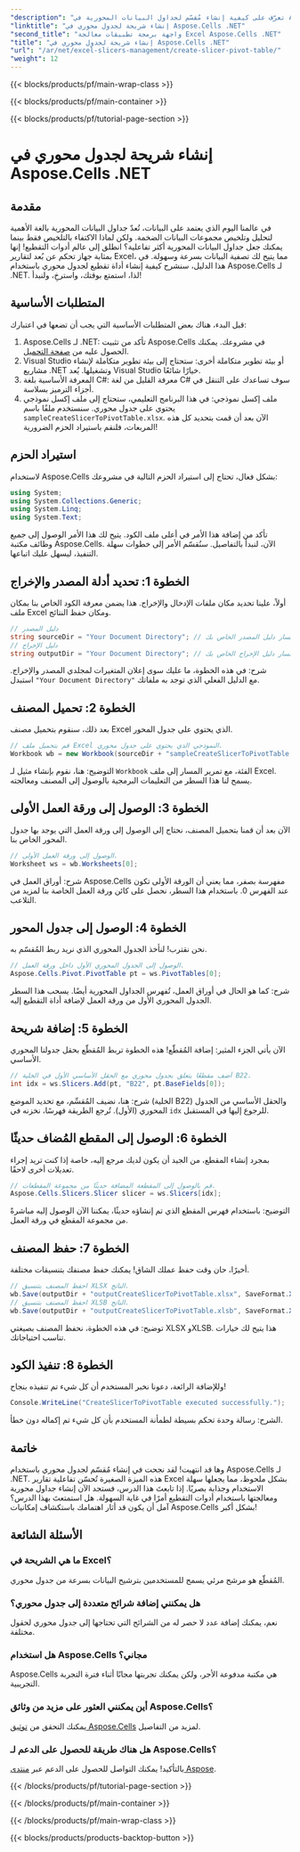 ```yaml
---
"description": "تعرّف على كيفية إنشاء مُقسّم لجداول البيانات المحورية في Aspose.Cells .NET من خلال دليلنا المُفصّل. حسّن تقارير Excel لديك."
"linktitle": "إنشاء شريحة لجدول محوري في Aspose.Cells .NET"
"second_title": "واجهة برمجة تطبيقات معالجة Excel Aspose.Cells .NET"
"title": "إنشاء شريحة لجدول محوري في Aspose.Cells .NET"
"url": "/ar/net/excel-slicers-management/create-slicer-pivot-table/"
"weight": 12
---
```


{{< blocks/products/pf/main-wrap-class >}}

{{< blocks/products/pf/main-container >}}

{{< blocks/products/pf/tutorial-page-section >}}

# إنشاء شريحة لجدول محوري في Aspose.Cells .NET

## مقدمة
في عالمنا اليوم الذي يعتمد على البيانات، تُعدّ جداول البيانات المحورية بالغة الأهمية لتحليل وتلخيص مجموعات البيانات الضخمة. ولكن لماذا الاكتفاء بالتلخيص فقط بينما يمكنك جعل جداول البيانات المحورية أكثر تفاعلية؟ انطلق إلى عالم أدوات التقطيع! إنها بمثابة جهاز تحكم عن بُعد لتقارير Excel، مما يتيح لك تصفية البيانات بسرعة وسهولة. في هذا الدليل، سنشرح كيفية إنشاء أداة تقطيع لجدول محوري باستخدام Aspose.Cells لـ .NET. لذا، استمتع بوقتك، واسترخِ، ولنبدأ!
## المتطلبات الأساسية
قبل البدء، هناك بعض المتطلبات الأساسية التي يجب أن تضعها في اعتبارك:
1. Aspose.Cells لـ .NET: تأكد من تثبيت Aspose.Cells في مشروعك. يمكنك الحصول عليه من [صفحة التحميل](https://releases.aspose.com/cells/net/).
2. Visual Studio أو بيئة تطوير متكاملة أخرى: ستحتاج إلى بيئة تطوير متكاملة لإنشاء مشاريع .NET وتشغيلها. يُعد Visual Studio خيارًا شائعًا.
3. المعرفة الأساسية بلغة C#: معرفة القليل من لغة C# سوف تساعدك على التنقل في أجزاء الترميز بسلاسة.
4. ملف إكسل نموذجي: في هذا البرنامج التعليمي، ستحتاج إلى ملف إكسل نموذجي يحتوي على جدول محوري. سنستخدم ملفًا باسم `sampleCreateSlicerToPivotTable.xlsx`.
الآن بعد أن قمت بتحديد كل هذه المربعات، فلنقم باستيراد الحزم الضرورية!
## استيراد الحزم
لاستخدام Aspose.Cells بشكل فعال، تحتاج إلى استيراد الحزم التالية في مشروعك:
```csharp
using System;
using System.Collections.Generic;
using System.Linq;
using System.Text;
```
تأكد من إضافة هذا الأمر في أعلى ملف الكود. يتيح لك هذا الأمر الوصول إلى جميع وظائف مكتبة Aspose.Cells.
الآن، لنبدأ بالتفاصيل. سنُقسّم الأمر إلى خطوات سهلة التنفيذ، ليسهل عليك اتباعها. 
## الخطوة 1: تحديد أدلة المصدر والإخراج
أولاً، علينا تحديد مكان ملفات الإدخال والإخراج. هذا يضمن معرفة الكود الخاص بنا بمكان ملف Excel ومكان حفظ النتائج.
```csharp
// دليل المصدر
string sourceDir = "Your Document Directory"; // توفير مسار دليل المصدر الخاص بك
// دليل الإخراج
string outputDir = "Your Document Directory"; // توفير مسار دليل الإخراج الخاص بك
```
شرح: في هذه الخطوة، ما عليك سوى إعلان المتغيرات لمجلدي المصدر والإخراج. استبدل `"Your Document Directory"` مع الدليل الفعلي الذي توجد به ملفاتك.
## الخطوة 2: تحميل المصنف
بعد ذلك، سنقوم بتحميل مصنف Excel الذي يحتوي على جدول المحور. 
```csharp
// قم بتحميل ملف Excel النموذجي الذي يحتوي على جدول محوري.
Workbook wb = new Workbook(sourceDir + "sampleCreateSlicerToPivotTable.xlsx");
```
التوضيح: هنا، نقوم بإنشاء مثيل لـ `Workbook` الفئة، مع تمرير المسار إلى ملف Excel. يسمح لنا هذا السطر من التعليمات البرمجية بالوصول إلى المصنف ومعالجته.
## الخطوة 3: الوصول إلى ورقة العمل الأولى
الآن بعد أن قمنا بتحميل المصنف، نحتاج إلى الوصول إلى ورقة العمل التي يوجد بها جدول المحور الخاص بنا.
```csharp
// الوصول إلى ورقة العمل الأولى.
Worksheet ws = wb.Worksheets[0];
```
شرح: أوراق العمل في Aspose.Cells مفهرسة بصفر، مما يعني أن الورقة الأولى تكون عند الفهرس 0. باستخدام هذا السطر، نحصل على كائن ورقة العمل الخاصة بنا لمزيد من التلاعب.
## الخطوة 4: الوصول إلى جدول المحور
نحن نقترب! لنأخذ الجدول المحوري الذي نريد ربط المُقسّم به.
```csharp
// الوصول إلى الجدول المحوري الأول داخل ورقة العمل.
Aspose.Cells.Pivot.PivotTable pt = ws.PivotTables[0];
```
شرح: كما هو الحال في أوراق العمل، تُفهرس الجداول المحورية أيضًا. يسحب هذا السطر الجدول المحوري الأول من ورقة العمل لإضافة أداة التقطيع إليه.
## الخطوة 5: إضافة شريحة
الآن يأتي الجزء المثير: إضافة المُقطّع! هذه الخطوة تربط المُقطّع بحقل جدولنا المحوري الأساسي.
```csharp
// أضف مقطعًا يتعلق بجدول محوري مع الحقل الأساسي الأول في الخلية B22.
int idx = ws.Slicers.Add(pt, "B22", pt.BaseFields[0]);
```
شرح: هنا، نضيف المُقسِّم، مع تحديد الموضع (الخلية B22) والحقل الأساسي من الجدول المحوري (الأول). تُرجع الطريقة فهرسًا، نخزنه في `idx` للرجوع إليها في المستقبل.
## الخطوة 6: الوصول إلى المقطع المُضاف حديثًا
بمجرد إنشاء المقطع، من الجيد أن يكون لديك مرجع إليه، خاصة إذا كنت تريد إجراء تعديلات أخرى لاحقًا.
```csharp
// قم بالوصول إلى المقطعة المضافة حديثًا من مجموعة المقطعات.
Aspose.Cells.Slicers.Slicer slicer = ws.Slicers[idx];
```
التوضيح: باستخدام فهرس المقطع الذي تم إنشاؤه حديثًا، يمكننا الآن الوصول إليه مباشرةً من مجموعة المقطع في ورقة العمل.
## الخطوة 7: حفظ المصنف
أخيرًا، حان وقت حفظ عملك الشاق! يمكنك حفظ مصنفك بتنسيقات مختلفة.
```csharp
// احفظ المصنف بتنسيق XLSX الناتج.
wb.Save(outputDir + "outputCreateSlicerToPivotTable.xlsx", SaveFormat.Xlsx);
// احفظ المصنف بتنسيق XLSB الناتج.
wb.Save(outputDir + "outputCreateSlicerToPivotTable.xlsb", SaveFormat.Xlsb);
```
توضيح: في هذه الخطوة، نحفظ المصنف بصيغتي XLSX وXLSB. هذا يتيح لك خيارات تناسب احتياجاتك.
## الخطوة 8: تنفيذ الكود
وللإضافة الرائعة، دعونا نخبر المستخدم أن كل شيء تم تنفيذه بنجاح!
```csharp
Console.WriteLine("CreateSlicerToPivotTable executed successfully.");
```
الشرح: رسالة وحدة تحكم بسيطة لطمأنة المستخدم بأن كل شيء تم إكماله دون خطأ.
## خاتمة
وها قد انتهيت! لقد نجحت في إنشاء مُقسّم لجدول محوري باستخدام Aspose.Cells لـ .NET. هذه الميزة الصغيرة تُحسّن تفاعلية تقارير Excel بشكل ملحوظ، مما يجعلها سهلة الاستخدام وجذابة بصريًا.
إذا تابعتَ هذا الدرس، فستجد الآن إنشاء جداول محورية ومعالجتها باستخدام أدوات التقطيع أمرًا في غاية السهولة. هل استمتعتَ بهذا الدرس؟ آمل أن يكون قد أثار اهتمامك باستكشاف إمكانيات Aspose.Cells بشكل أكبر!
## الأسئلة الشائعة
### ما هي الشريحة في Excel؟
المُقطّع هو مرشح مرئي يسمح للمستخدمين بترشيح البيانات بسرعة من جدول محوري.
### هل يمكنني إضافة شرائح متعددة إلى جدول محوري؟
نعم، يمكنك إضافة عدد لا حصر له من الشرائح التي تحتاجها إلى جدول محوري لحقول مختلفة.
### هل استخدام Aspose.Cells مجاني؟
Aspose.Cells هي مكتبة مدفوعة الأجر، ولكن يمكنك تجربتها مجانًا أثناء فترة التجربة التجريبية.
### أين يمكنني العثور على مزيد من وثائق Aspose.Cells؟
يمكنك التحقق من [توثيق Aspose.Cells](https://reference.aspose.com/cells/net/) لمزيد من التفاصيل.
### هل هناك طريقة للحصول على الدعم لـ Aspose.Cells؟
بالتأكيد! يمكنك التواصل للحصول على الدعم عبر [منتدى Aspose](https://forum.aspose.com/c/cells/9).

{{< /blocks/products/pf/tutorial-page-section >}}

{{< /blocks/products/pf/main-container >}}

{{< /blocks/products/pf/main-wrap-class >}}

{{< blocks/products/products-backtop-button >}}